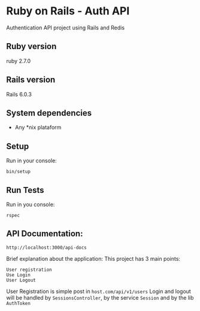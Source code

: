 # Ruby on Rails - Auth API
Authentication API project using Rails and Redis

## Ruby version
ruby 2.7.0

## Rails version
Rails 6.0.3

## System dependencies

* Any *nix plataform

## Setup
Run in your console:
```
bin/setup
```

## Run Tests
Run in you console:
```
rspec
```

## API Documentation:
`http://localhost:3000/api-docs`


Brief explanation about the application:
This project has 3 main points:
```
User registration
Use Login
User Logout
```

User Registration is simple post in `host.com/api/v1/users`
Login and logout will be handled by `SessionsController`, by the service `Session` and by the lib `AuthToken`

